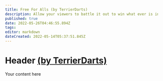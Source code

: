 ```yaml
---
title: Free For Alls (by TerrierDarts)
description: Allow your viewers to battle it out to win what ever is in the pot!
published: true
date: 2022-05-26T04:46:55.894Z
tags: 
editor: markdown
dateCreated: 2022-05-14T05:37:51.845Z
---
```


# Header [(by TerrierDarts)](https://www.twitch.tv/terrierdarts)

Your content here
